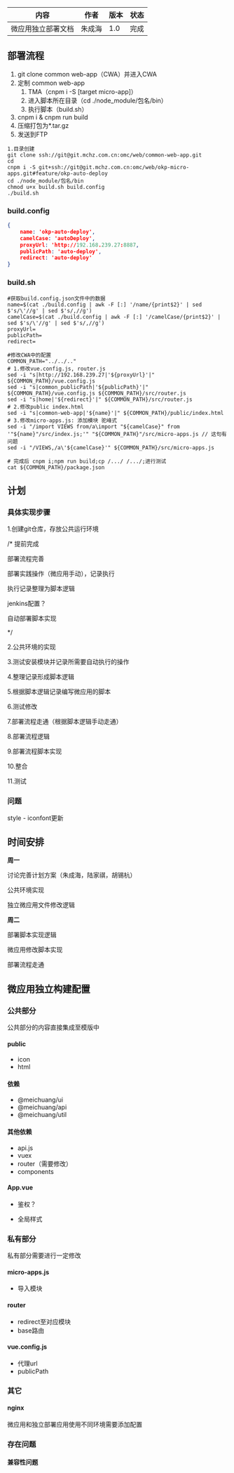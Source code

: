 | 内容               | 作者   | 版本 | 状态 |
| ------------------ | ------ | ---- | ---- |
| 微应用独立部署文档 | 朱成海 | 1.0  | 完成 |



## 部署流程

1. git clone common web-app（CWA）并进入CWA
2. 定制 common web-app
   1. TMA（cnpm i -S [target micro-app]）
   2. 进入脚本所在目录（cd ./node_module/包名/bin）
   3. 执行脚本（build.sh）
3. cnpm i & cnpm run build
4. 压缩打包为*.tar.gz
5. 发送到FTP

```
1.目录创建
git clone ssh://git@git.mchz.com.cn:omc/web/common-web-app.git
cd 
cnpm i -S git+ssh://git@git.mchz.com.cn:omc/web/okp-micro-apps.git#feature/okp-auto-deploy
cd ./node_module/包名/bin
chmod u+x build.sh build.config
./build.sh
```



### build.config

```json
{
    name: 'okp-auto-deploy',
    camelCase: 'autoDeploy',
	proxyUrl: 'http://192.168.239.27:8887,
    publicPath: 'auto-deploy',
    redirect: 'auto-deploy'
}
```

### build.sh

```
#获取build.config.json文件中的数据
name=$(cat ./build.config | awk -F [:] '/name/{print$2}' | sed $'s/\'//g' | sed $'s/,//g')
camelCase=$(cat ./build.config | awk -F [:] '/camelCase/{print$2}' | sed $'s/\'//g' | sed $'s/,//g')
proxyUrl=
publicPath=
redirect=

#修改CWA中的配置
COMMON_PATH="../../.."
# 1.修改vue.config.js, router.js
sed -i "s|http://192.168.239.27|'${proxyUrl}'|" ${COMMON_PATH}/vue.config.js
sed -i "s|common_publicPath|'${publicPath}'|" ${COMMON_PATH}/vue.config.js ${COMMON_PATH}/src/router.js
sed -i "s|home|'${redirect}'|" ${COMMON_PATH}/src/router.js
# 2.修改public index.html
sed -i "s|common-web-app|'${name}'|" ${COMMON_PATH}/public/index.html
# 3.修改micro-apps.js: 添加模块 驼峰式
sed -i "/import VIEWS from/a\import "${camelCase}" from '"${name}"/src/index.js;'" "${COMMON_PATH}"/src/micro-apps.js // 这句有问题
sed -i "/VIEWS,/a\'${camelCase}'" ${COMMON_PATH}/src/micro-apps.js

# 完成后 cnpm i;npm run build;cp /.../ /.../;进行测试
cat ${COMMON_PATH}/package.json
```







## 计划

### 具体实现步骤



1.创建git仓库，存放公共运行环境

/* 提前完成

部署流程完善

部署实践操作（微应用手动），记录执行

执行记录整理为脚本逻辑

jenkins配置？

自动部署脚本实现

*/

2.公共环境的实现

3.测试安装模块并记录所需要自动执行的操作

4.整理记录形成脚本逻辑

5.根据脚本逻辑记录编写微应用的脚本

6.测试修改

7.部署流程走通（根据脚本逻辑手动走通）

8.部署流程逻辑

9.部署流程脚本实现

10.整合

11.测试



### 问题

style - iconfont更新





## 时间安排

**周一**

讨论完善计划方案（朱成海，陆家祺，胡锡杭）

公共环境实现

独立微应用文件修改逻辑





**周二**

部署脚本实现逻辑

微应用修改脚本实现

部署流程走通







## 微应用独立构建配置

### 公共部分

公共部分的内容直接集成至模版中

#### public

- icon
- html

#### 依赖

- @meichuang/ui
- @meichuang/api
- @meichuang/util

#### 其他依赖

- api.js
- vuex
- router（需要修改）
- components

#### App.vue

- 鉴权？

- 全局样式

  

### 私有部分

私有部分需要进行一定修改

#### micro-apps.js

- 导入模块

#### router

- redirect至对应模块
- base路由

#### vue.config.js

- 代理url
- publicPath



### 其它

#### nginx

微应用和独立部署应用使用不同环境需要添加配置





### 存在问题

#### 兼容性问题
